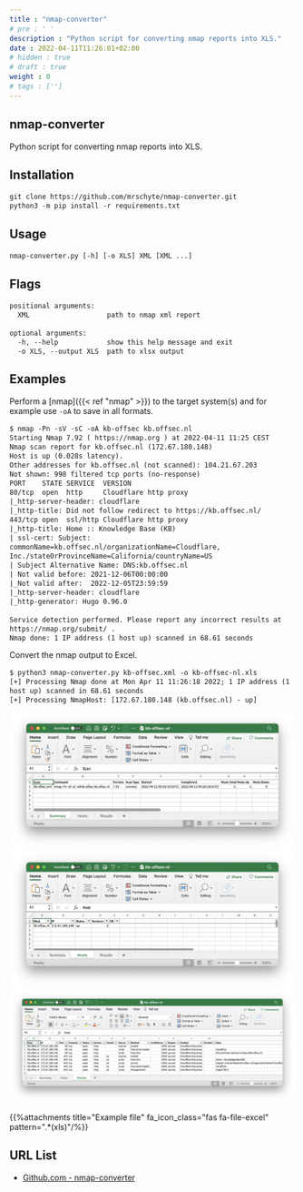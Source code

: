 ```yaml
---
title : "nmap-converter"
# pre : ' '
description : "Python script for converting nmap reports into XLS."
date : 2022-04-11T11:26:01+02:00
# hidden : true
# draft : true
weight : 0
# tags : ['']
---
```


## nmap-converter

Python script for converting nmap reports into XLS.

## Installation

```plain
git clone https://github.com/mrschyte/nmap-converter.git
python3 -m pip install -r requirements.txt
```

## Usage

```plain
nmap-converter.py [-h] [-o XLS] XML [XML ...]
```

## Flags

```plain
positional arguments:
  XML                   path to nmap xml report

optional arguments:
  -h, --help            show this help message and exit
  -o XLS, --output XLS  path to xlsx output
```

## Examples

Perform a [nmap]({{< ref "nmap" >}}) to the target system(s) and for example use `-oA` to save in all formats.

```plain
$ nmap -Pn -sV -sC -oA kb-offsec kb.offsec.nl     
Starting Nmap 7.92 ( https://nmap.org ) at 2022-04-11 11:25 CEST
Nmap scan report for kb.offsec.nl (172.67.180.148)
Host is up (0.028s latency).
Other addresses for kb.offsec.nl (not scanned): 104.21.67.203
Not shown: 998 filtered tcp ports (no-response)
PORT    STATE SERVICE  VERSION
80/tcp  open  http     Cloudflare http proxy
|_http-server-header: cloudflare
|_http-title: Did not follow redirect to https://kb.offsec.nl/
443/tcp open  ssl/http Cloudflare http proxy
|_http-title: Home :: Knowledge Base (KB)
| ssl-cert: Subject: commonName=kb.offsec.nl/organizationName=Cloudflare, Inc./stateOrProvinceName=California/countryName=US
| Subject Alternative Name: DNS:kb.offsec.nl
| Not valid before: 2021-12-06T00:00:00
|_Not valid after:  2022-12-05T23:59:59
|_http-server-header: cloudflare
|_http-generator: Hugo 0.96.0

Service detection performed. Please report any incorrect results at https://nmap.org/submit/ .
Nmap done: 1 IP address (1 host up) scanned in 68.61 seconds
```

Convert the nmap output to Excel.

```plain
$ python3 nmap-converter.py kb-offsec.xml -o kb-offsec-nl.xls
[+] Processing Nmap done at Mon Apr 11 11:26:18 2022; 1 IP address (1 host up) scanned in 68.61 seconds
[+] Processing NmapHost: [172.67.180.148 (kb.offsec.nl) - up]
```

![Example](images/example1.png)
![Example](images/example2.png)
![Example](images/example3.png)

{{%attachments title="Example file" fa_icon_class="fas fa-file-excel" pattern=".*(xls)"/%}}

## URL List

- [Github.com - nmap-converter](https://github.com/mrschyte/nmap-converter)

